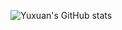 ![Yuxuan's GitHub stats](https://github-readme-stats.vercel.app/api?username=yuxuanzhuang&show_icons=true)
